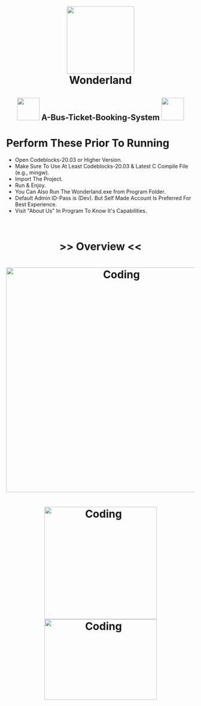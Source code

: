 <h1 align="center"><img width="180" src="https://i.pinimg.com/originals/ec/7a/65/ec7a65a7d49e77a1b4ab74e9c450225b.gif"><br> Wonderland</h1>

<h2 align="center"><img width="60" src="https://i.pinimg.com/originals/90/51/6e/90516e3c0319e97369540da9194c88d3.gif">   A-Bus-Ticket-Booking-System   <img width="60" src="https://i.pinimg.com/originals/90/51/6e/90516e3c0319e97369540da9194c88d3.gif"></h2>

# Perform These Prior To Running

* Open Codeblocks-20.03 or Higher Version.
* Make Sure To Use At Least Codeblocks-20.03 & Latest C Compile File (e.g., mingw).
* Import The Project.
* Run & Enjoy.
* You Can Also Run The Wonderland.exe from Program Folder.
* Default Admin ID-Pass is (Dev). But Self Made Account Is Preferred For Best Experience.
* Visit "About Us" In Program To Know It's Capabilities.
<br>
<h1 align="center">>> Overview <<</h1>
<h1 align="center"><img align="center" alt="Coding" width="600" src="https://i.pinimg.com/originals/22/1d/29/221d29952f5e2bd0b6d39bed33f5cf6c.png"></h1>
<h1 align="center"><img align="center" alt="Coding" width="300" src="https://i.pinimg.com/originals/8c/7b/a0/8c7ba0858045234cbb6bf63cbe1ae5d8.png">  <img align="center" alt="Coding" width="300" height="215" src="https://i.pinimg.com/originals/9b/d5/b6/9bd5b6823fbd74805b3dc8be9e02b794.png"></h1>
